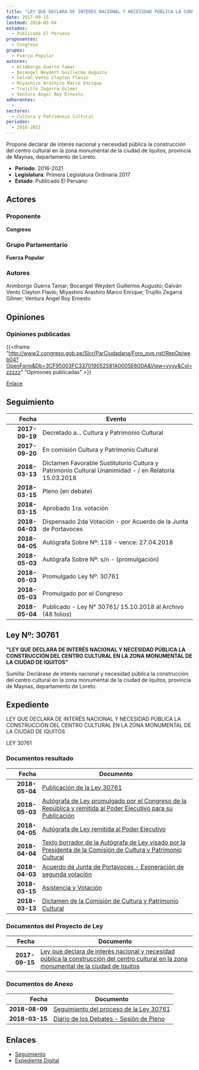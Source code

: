 ```yaml
---
title: "LEY QUE DECLARA DE INTERÉS NACIONAL Y NECESIDAD PÚBLICA LA CONSTRUCCIÓN DEL CENTRO CULTURAL EN LA ZONA MONUMENTAL DE LA CIUDAD DE IQUITOS"
date: 2017-09-15
lastmod: 2018-05-04
estados: 
  - Publicado El Peruano
proponentes: 
  - Congreso
grupos: 
  - Fuerza Popular
autores: 
  - Arimborgo Guerra Tamar
  - Bocangel Weydert Guillermo Augusto
  - Galván Vento Clayton Flavio
  - Miyashiro Arashiro Marco Enrique
  - Trujillo Zegarra Gilmer
  - Ventura Ángel Roy Ernesto
adherentes: 
  - 
sectores: 
  - Cultura y Patrimonio Cultural
periodos: 
  - 2016-2021
---
```


Propone declarar de interés nacional y necesidad pública la construcción del centro cultural en la zona monumental de la ciudad de Iquitos, provincia de Maynas, departamento de Loreto.

- **Periodo**: 2016-2021
- **Legislatura**: Primera Legislatura Ordinaria 2017
- **Estado**: Publicado El Peruano

## Actores

### Proponente

**Congreso**

### Grupo Parlamentario

**Fuerza Popular**

### Autores

Arimborgo Guerra Tamar; Bocangel Weydert Guillermo Augusto; Galván Vento Clayton Flavio; Miyashiro Arashiro Marco Enrique; Trujillo Zegarra Gilmer; Ventura Ángel Roy Ernesto


## Opiniones

### Opiniones publicadas

{{<iframe "http://www2.congreso.gob.pe/Sicr/ParCiudadana/Foro_pvp.nsf/RepOpiweb04?OpenForm&Db=3CF95003FC337019052581A0005E60DA&View=yyyy&Col=zzzzz" "Opiniones publicadas" >}}

[Enlace](http://www2.congreso.gob.pe/Sicr/ParCiudadana/Foro_pvp.nsf/RepOpiweb04?OpenForm&Db=3CF95003FC337019052581A0005E60DA&View=yyyy&Col=zzzzz)

## Seguimiento

| Fecha | Evento |
|------:|--------|
| **2017-09-19** | Decretado a... Cultura y Patrimonio Cultural|
| **2017-09-20** | En comisión Cultura y Patrimonio Cultural|
| **2018-03-13** | Dictamen Favorable Sustitutorio Cultura y Patrimonio Cultural Unanimidad - / en Relatoría 15.03.2018|
| **2018-03-15** | Pleno (en debate)|
| **2018-03-15** | Aprobado 1ra. votación|
| **2018-04-03** | Dispensado 2da Votación - por Acuerdo de la Junta de Portavoces|
| **2018-04-05** | Autógrafa Sobre Nº: 118 - vence: 27.04.2018|
| **2018-05-03** | Autógrafa Sobre Nº: s/n - (promulgación)|
| **2018-05-03** | Promulgado Ley Nº: 30761|
| **2018-05-03** | Promulgado por el Congreso|
| **2018-05-04** | Publicado - Ley N° 30761/ 15.10.2018 al Archivo (48 folios)|

## Ley Nº: 30761

**"LEY QUE DECLARA DE INTERÉS NACIONAL Y NECESIDAD PÚBLICA LA CONSTRUCCIÓN DEL CENTRO CULTURAL EN LA ZONA MONUMENTAL DE LA CIUDAD DE IQUITOS"**

Sumilla: Declárase de interés nacional y necesidad pública la construcción del centro cultural en la zona monumental de la ciudad de Iquitos, provincia de Maynas, departamento de Loreto.


## Expediente

LEY QUE DECLARA DE INTERÉS NACIONAL Y NECESIDAD PÚBLICA LA CONSTRUCCIÓN DEL CENTRO CULTURAL EN LA ZONA MONUMENTAL DE LA CIUDAD DE IQUITOS

LEY 30761


### Documentos resultado

| Fecha | Documento |
|------:|--------|
| **2018-05-04** | [Publicación de la Ley 30761](http://www.leyes.congreso.gob.pe/Documentos/2016_2021/ADLP/Normas_Legales/30761-LEY.pdf) |
| **2018-05-03** | [Autógrafa de Ley promulgado por el Congreso de la República y remitida al Poder Ejecutivo para su Publicación](http://www.leyes.congreso.gob.pe/Documentos/2016_2021/ADLP/Texto_Aprobado/AU0189820180503.pdf) |
| **2018-04-05** | [Autógrafa de Ley remitida al Poder Ejecutivo](http://www.leyes.congreso.gob.pe/Documentos/2016_2021/Autografas/Ley_y_de_Resolucion_Legislativa/AU0189820180405.PDF) |
| **2018-04-04** | [Texto borrador de la Autógrafa de Ley visado por la Presidenta de la Comisión de Cultura y Patrimonio Cultural](http://www.leyes.congreso.gob.pe/Documentos/2016_2021/Texto_Borrador_de_Autografa/BAU0189820180404.pdf) |
| **2018-04-03** | [Acuerdo de Junta de Portavoces - Exoneración de segunda votación](http://www.leyes.congreso.gob.pe/Documentos/2016_2021/Acuerdos/Junta_Portavoces/AJP0189820180403.pdf) |
| **2018-03-15** | [Asistencia y Votación](http://www.leyes.congreso.gob.pe/Documentos/2016_2021/Asistencia_y_Votacion/Proyectos_de_Ley/AV0189820180315..pdf) |
| **2018-03-13** | [Dictamen de la Comisión de Cultura y Patrimonio Cultural](http://www.leyes.congreso.gob.pe/Documentos/2016_2021/Dictamenes/Proyectos_de_Ley/01898DC05MAY20180313..pdf) |

### Documentos del Proyecto de Ley

| Fecha | Documento |
|------:|--------|
| **2017-09-15** | [Ley que declara de interés nacional y necesidad pública la construcción del centro cultural en la zona monumental de la ciudad de Iquitos](http://www.leyes.congreso.gob.pe/Documentos/2016_2021/Proyectos_de_Ley_y_de_Resoluciones_Legislativas/PL0189820170915.pdf) |

### Documentos de Anexo

| Fecha | Documento |
|------:|--------|
| **2018-08-09** | [Seguimiento del proceso de la Ley 30761](http://www.leyes.congreso.gob.pe/Documentos/2016_2021/Seguimiento_de_Proyectos_de_Ley/01898PL20180809.pdf) |
| **2018-03-15** | [Diario de los Debates - Sesión de Pleno](http://www.leyes.congreso.gob.pe/Documentos/2016_2021/ADLP/Diario_Debates/30761-TDD.pdf) |

## Enlaces 

- [Seguimiento](http://www2.congreso.gob.pe/Sicr/TraDocEstProc/CLProLey2016.nsf/f7fff46988ca05b1052578e100829cc7/5ebd91919730b6dc0525819c00613adf?OpenDocument)
- [Expediente Digital](http://www2.congreso.gob.pe/Sicr/TraDocEstProc/CLProLey2016.nsf/f7fff46988ca05b1052578e100829cc7/5ebd91919730b6dc0525819c00613adf?OpenDocument&Click=05257FB7005EB655.eb71d0cf91d8294e05256cdf006b5706/$Body/0.1C6C)
